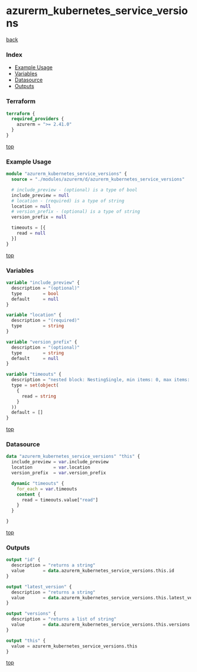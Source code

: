 # azurerm_kubernetes_service_versions

[back](../azurerm.md)

### Index

- [Example Usage](#example-usage)
- [Variables](#variables)
- [Datasource](#datasource)
- [Outputs](#outputs)

### Terraform

```terraform
terraform {
  required_providers {
    azurerm = ">= 2.41.0"
  }
}
```

[top](#index)

### Example Usage

```terraform
module "azurerm_kubernetes_service_versions" {
  source = "./modules/azurerm/d/azurerm_kubernetes_service_versions"

  # include_preview - (optional) is a type of bool
  include_preview = null
  # location - (required) is a type of string
  location = null
  # version_prefix - (optional) is a type of string
  version_prefix = null

  timeouts = [{
    read = null
  }]
}
```

[top](#index)

### Variables

```terraform
variable "include_preview" {
  description = "(optional)"
  type        = bool
  default     = null
}

variable "location" {
  description = "(required)"
  type        = string
}

variable "version_prefix" {
  description = "(optional)"
  type        = string
  default     = null
}

variable "timeouts" {
  description = "nested block: NestingSingle, min items: 0, max items: 0"
  type = set(object(
    {
      read = string
    }
  ))
  default = []
}
```

[top](#index)

### Datasource

```terraform
data "azurerm_kubernetes_service_versions" "this" {
  include_preview = var.include_preview
  location        = var.location
  version_prefix  = var.version_prefix

  dynamic "timeouts" {
    for_each = var.timeouts
    content {
      read = timeouts.value["read"]
    }
  }

}
```

[top](#index)

### Outputs

```terraform
output "id" {
  description = "returns a string"
  value       = data.azurerm_kubernetes_service_versions.this.id
}

output "latest_version" {
  description = "returns a string"
  value       = data.azurerm_kubernetes_service_versions.this.latest_version
}

output "versions" {
  description = "returns a list of string"
  value       = data.azurerm_kubernetes_service_versions.this.versions
}

output "this" {
  value = azurerm_kubernetes_service_versions.this
}
```

[top](#index)